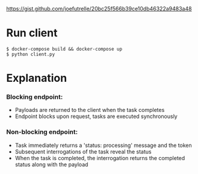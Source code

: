 https://gist.github.com/joefutrelle/20bc25f566b39ce10db46322a9483a48

# Run client

```shell
$ docker-compose build && docker-compose up
$ python client.py
```

# Explanation

### Blocking endpoint:
 - Payloads are returned to the client when the task completes
 - Endpoint blocks upon request, tasks are executed synchronously

### Non-blocking endpoint:
 - Task immediately returns a 'status: processing' message and the token
 - Subsequent interrogations of the task reveal the status
 - When the task is completed, the interrogation returns the completed status along with the payload  
